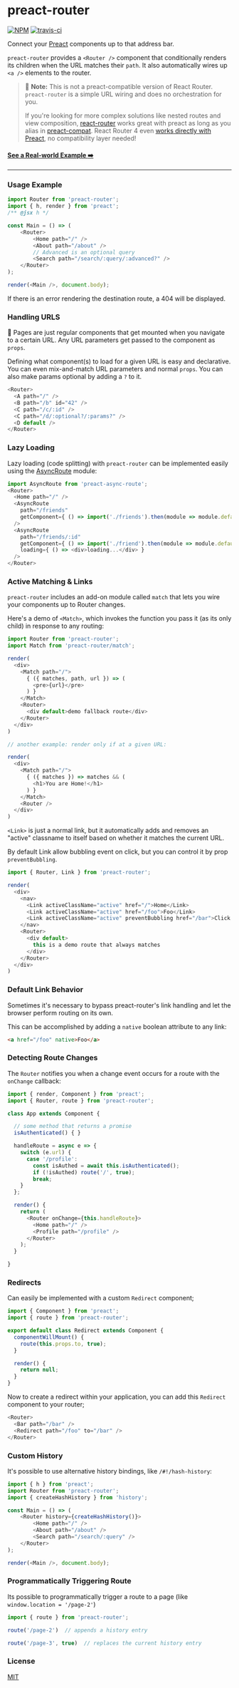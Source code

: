 # preact-router

[![NPM](https://img.shields.io/npm/v/preact-router.svg)](https://www.npmjs.com/package/preact-router)
[![travis-ci](https://travis-ci.org/developit/preact-router.svg)](https://travis-ci.org/developit/preact-router)

Connect your [Preact] components up to that address bar.

`preact-router` provides a `<Router />` component that conditionally renders its children when the URL matches their `path`. It also automatically wires up `<a />` elements to the router.

> 💁 **Note:** This is not a preact-compatible version of React Router. `preact-router` is a simple URL wiring and does no orchestration for you.
>
> If you're looking for more complex solutions like nested routes and view composition, [react-router](https://github.com/ReactTraining/react-router) works great with preact as long as you alias in [preact-compat](https://github.com/developit/preact-compat).  React Router 4 even [works directly with Preact](https://codepen.io/developit/pen/BWxepY?editors=0010), no compatibility layer needed!

#### [See a Real-world Example :arrow_right:](https://jsfiddle.net/developit/qc73v9va/)


---


### Usage Example

```js
import Router from 'preact-router';
import { h, render } from 'preact';
/** @jsx h */

const Main = () => (
	<Router>
		<Home path="/" />
		<About path="/about" />
		// Advanced is an optional query
		<Search path="/search/:query/:advanced?" />
	</Router>
);

render(<Main />, document.body);
```

If there is an error rendering the destination route, a 404 will be displayed.


### Handling URLS

:information_desk_person: Pages are just regular components that get mounted when you navigate to a certain URL.
Any URL parameters get passed to the component as `props`.

Defining what component(s) to load for a given URL is easy and declarative.
You can even mix-and-match URL parameters and normal `props`.
You can also make params optional by adding a `?` to it.

```js
<Router>
  <A path="/" />
  <B path="/b" id="42" />
  <C path="/c/:id" />
  <C path="/d/:optional?/:params?" />
  <D default />
</Router>
```


### Lazy Loading

Lazy loading (code splitting) with `preact-router` can be implemented easily using the [AsyncRoute](https://www.npmjs.com/package/preact-async-route) module:

```js
import AsyncRoute from 'preact-async-route';
<Router>
  <Home path="/" />
  <AsyncRoute
    path="/friends"
    getComponent={ () => import('./friends').then(module => module.default) }
  />
  <AsyncRoute
    path="/friends/:id"
    getComponent={ () => import('./friend').then(module => module.default) }
    loading={ () => <div>loading...</div> }
  />
</Router>
```


### Active Matching & Links

`preact-router` includes an add-on module called `match` that lets you wire your components up to Router changes.

Here's a demo of `<Match>`, which invokes the function you pass it (as its only child) in response to any routing:

```js
import Router from 'preact-router';
import Match from 'preact-router/match';

render(
  <div>
    <Match path="/">
      { ({ matches, path, url }) => (
        <pre>{url}</pre>
      ) }
    </Match>
    <Router>
      <div default>demo fallback route</div>
    </Router>
  </div>
)

// another example: render only if at a given URL:

render(
  <div>
    <Match path="/">
      { ({ matches }) => matches && (
        <h1>You are Home!</h1>
      ) }
    </Match>
    <Router />
  </div>
)
```

`<Link>` is just a normal link, but it automatically adds and removes an "active" classname to itself based on whether it matches the current URL.

By default Link allow bubbling event on click, but you can control it by prop `preventBubbling`.

```js
import { Router, Link } from 'preact-router';

render(
  <div>
    <nav>
      <Link activeClassName="active" href="/">Home</Link>
      <Link activeClassName="active" href="/foo">Foo</Link>
      <Link activeClassName="active" preventBubbling href="/bar">Click event will not bubble</Link>
    </nav>
    <Router>
      <div default>
        this is a demo route that always matches
      </div>
    </Router>
  </div>
)
```


### Default Link Behavior

Sometimes it's necessary to bypass preact-router's link handling and let the browser perform routing on its own.

This can be accomplished by adding a `native` boolean attribute to any link:

```html
<a href="/foo" native>Foo</a>
```

### Detecting Route Changes

The `Router` notifies you when a change event occurs for a route with the `onChange` callback:

```js
import { render, Component } from 'preact';
import { Router, route } from 'preact-router';

class App extends Component {

  // some method that returns a promise
  isAuthenticated() { }

  handleRoute = async e => {
    switch (e.url) {
      case '/profile':
        const isAuthed = await this.isAuthenticated();
        if (!isAuthed) route('/', true);
        break;
    }
  };

  render() {
    return (
      <Router onChange={this.handleRoute}>
        <Home path="/" />
        <Profile path="/profile" />
      </Router>
    );
  }

}
```

### Redirects

Can easily be implemented with a custom `Redirect` component;

```js
import { Component } from 'preact';
import { route } from 'preact-router';

export default class Redirect extends Component {
  componentWillMount() {
    route(this.props.to, true);
  }

  render() {
    return null;
  }
}
```

Now to create a redirect within your application, you can add this `Redirect` component to your router;

```js
<Router>
  <Bar path="/bar" />
  <Redirect path="/foo" to="/bar" />
</Router>
```


### Custom History

It's possible to use alternative history bindings, like `/#!/hash-history`:

```js
import { h } from 'preact';
import Router from 'preact-router';
import { createHashHistory } from 'history';

const Main = () => (
    <Router history={createHashHistory()}>
        <Home path="/" />
        <About path="/about" />
        <Search path="/search/:query" />
    </Router>
);

render(<Main />, document.body);
```

### Programmatically Triggering Route

Its possible to programmatically trigger a route to a page (like `window.location = '/page-2'`)

```js
import { route } from 'preact-router';

route('/page-2')  // appends a history entry

route('/page-3', true)  // replaces the current history entry
```

### License

[MIT]


[Preact]: https://github.com/developit/preact
[MIT]: https://choosealicense.com/licenses/mit/

